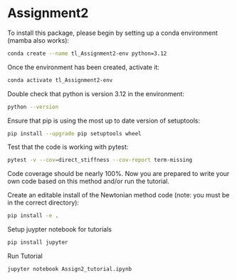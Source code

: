 # Assignment2
To install this package, please begin by setting up a conda environment (mamba also works):
```bash
conda create --name tl_Assignment2-env python=3.12
```
Once the environment has been created, activate it:

```bash
conda activate tl_Assignment2-env
```
Double check that python is version 3.12 in the environment:
```bash
python --version
```
Ensure that pip is using the most up to date version of setuptools:
```bash
pip install --upgrade pip setuptools wheel
```
Test that the code is working with pytest:
```bash
pytest -v --cov=direct_stiffness --cov-report term-missing
```
Code coverage should be nearly 100%. Now you are prepared to write your own code based on this method and/or run the tutorial. 

Create an editable install of the Newtonian method code (note: you must be in the correct directory):
```bash
pip install -e .
```

Setup juypter notebook for tutorials

```bash
pip install jupyter
```

Run Tutorial
```bash
jupyter notebook Assign2_tutorial.ipynb
```


